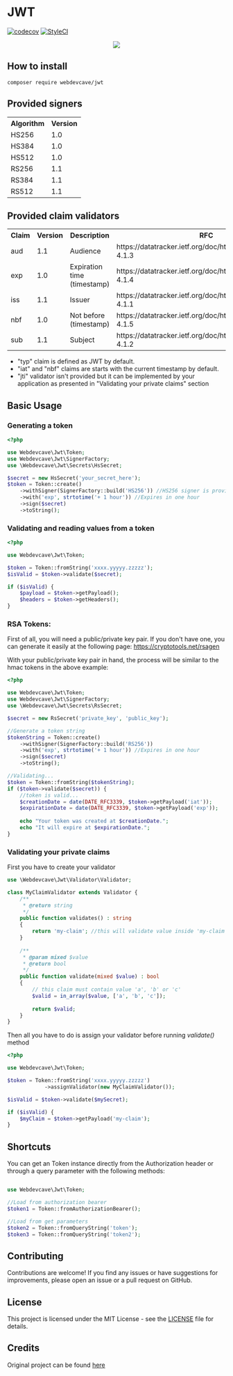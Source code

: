 # JWT

[![codecov](https://codecov.io/gh/WebdevCave/jwt/graph/badge.svg?token=U0OXfWrDJl)](https://codecov.io/gh/WebdevCave/jwt)
[![StyleCI](https://github.styleci.io/repos/827326764/shield?branch=main)](https://github.styleci.io/repos/827326764?branch=main)

<div style="text-align: center">
<a href="https://jwt.io/" target="_blank">
<img src="https://jwt.io/img/logo-asset.svg">
</a>
</div>

## How to install

```
composer require webdevcave/jwt
```

## Provided signers

<table>
    <tr>
        <th>Algorithm</th>
        <th>Version</th>
    </tr>
    <tr>
        <td>HS256</td>
        <td>1.0</td>
    </tr>
    <tr>
        <td>HS384</td>
        <td>1.0</td>
    </tr>
    <tr>
        <td>HS512</td>
        <td>1.0</td>
    </tr>
    <tr>
        <td>RS256</td>
        <td>1.1</td>
    </tr>
    <tr>
        <td>RS384</td>
        <td>1.1</td>
    </tr>
    <tr>
        <td>RS512</td>
        <td>1.1</td>
    </tr>
</table>

## Provided claim validators
<table>
    <tr>
        <th>Claim</th>
        <th>Version</th>
        <th>Description</th>
        <th>RFC</th>
    </tr>
    <tr>
        <td>aud</td>
        <td>1.1</td>
        <td>Audience</td>
        <td>https://datatracker.ietf.org/doc/html/rfc7519#section-4.1.3</td>
    </tr>
    <tr>
        <td>exp</td>
        <td>1.0</td>
        <td>Expiration time (timestamp)</td>
        <td>https://datatracker.ietf.org/doc/html/rfc7519#section-4.1.4</td>
    </tr>
    <tr>
        <td>iss</td>
        <td>1.1</td>
        <td>Issuer</td>
        <td>https://datatracker.ietf.org/doc/html/rfc7519#section-4.1.1</td>
    </tr>
    <tr>
        <td>nbf</td>
        <td>1.0</td>
        <td>Not before (timestamp)</td>
        <td>https://datatracker.ietf.org/doc/html/rfc7519#section-4.1.5</td>
    </tr>
    <tr>
        <td>sub</td>
        <td>1.1</td>
        <td>Subject</td>
        <td>https://datatracker.ietf.org/doc/html/rfc7519#section-4.1.2</td>
    </tr>
</table>


- "typ" claim is defined as JWT by default.
- "iat" and "nbf" claims are starts with the current timestamp by default.
- "jti" validator isn't provided but it can be implemented by your application as presented in "Validating your private 
claims" section

## Basic Usage

### Generating a token

```php
<?php

use Webdevcave\Jwt\Token;
use Webdevcave\Jwt\SignerFactory;
use \Webdevcave\Jwt\Secrets\HsSecret;

$secret = new HsSecret('your_secret_here');
$token = Token::create()
    ->withSigner(SignerFactory::build('HS256')) //HS256 signer is provided by default. This could be omitted
    ->with('exp', strtotime('+ 1 hour')) //Expires in one hour
    ->sign($secret)
    ->toString();
```

### Validating and reading values from a token
```php
<?php

use Webdevcave\Jwt\Token;

$token = Token::fromString('xxxx.yyyyy.zzzzz');
$isValid = $token->validate($secret);

if ($isValid) {
    $payload = $token->getPayload();
    $headers = $token->getHeaders();
}
```

### RSA Tokens:

First of all, you will need a public/private key pair. If you don't have one, you can generate it easily at the 
following page: https://cryptotools.net/rsagen

With your public/private key pair in hand, the process will be similar to the hmac tokens in the above example:

```php
<?php

use Webdevcave\Jwt\Token;
use Webdevcave\Jwt\SignerFactory;
use \Webdevcave\Jwt\Secrets\RsSecret;

$secret = new RsSecret('private_key', 'public_key');

//Generate a token string
$tokenString = Token::create()
    ->withSigner(SignerFactory::build('RS256'))
    ->with('exp', strtotime('+ 1 hour')) //Expires in one hour
    ->sign($secret)
    ->toString();

//Validating...
$token = Token::fromString($tokenString);
if ($token->validate($secret)) {
    //token is valid...
    $creationDate = date(DATE_RFC3339, $token->getPayload('iat'));
    $expirationDate = date(DATE_RFC3339, $token->getPayload('exp'));
    
    echo "Your token was created at $creationDate.";
    echo "It will expire at $expirationDate.";
}
```

### Validating your private claims

First you have to create your validator

```php
use \Webdevcave\Jwt\Validator\Validator;

class MyClaimValidator extends Validator {
    /**
     * @return string
     */
    public function validates() : string
    {
        return 'my-claim'; //this will validate value inside 'my-claim', when set
    }
    
    /**
     * @param mixed $value
     * @return bool
     */
    public function validate(mixed $value) : bool
    {
        // this claim must contain value 'a', 'b' or 'c'
        $valid = in_array($value, ['a', 'b', 'c']);
        
        return $valid;
    }
}
```

Then all you have to do is assign your validator before running *validate()* method
```php
<?php

use Webdevcave\Jwt\Token;

$token = Token::fromString('xxxx.yyyyy.zzzzz')
            ->assignValidator(new MyClaimValidator());

$isValid = $token->validate($mySecret);

if ($isValid) {
    $myClaim = $token->getPayload('my-claim');
}
```

## Shortcuts

You can get an Token instance directly from the Authorization header or through a query parameter with the following 
methods:

```php

use Webdevcave\Jwt\Token;

//Load from authorization bearer
$token1 = Token::fromAuthorizationBearer();

//Load from get parameters
$token2 = Token::fromQueryString('token');
$token3 = Token::fromQueryString('token2');
```

## Contributing

Contributions are welcome! If you find any issues or have suggestions for improvements,
please open an issue or a pull request on GitHub.

## License

This project is licensed under the MIT License - see the [LICENSE](LICENSE) file for details.

## Credits

Original project can be found [here](https://github.com/corviz/jwt)